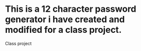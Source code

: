 # This is a 12 character password generator i have created and modified for a class project. 
Class project 

